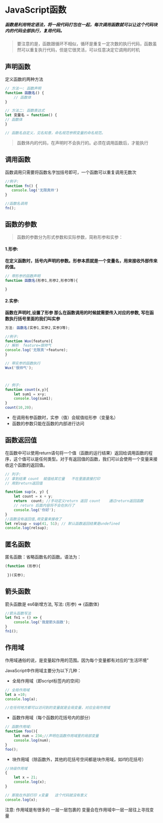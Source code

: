 # JavaScript函数

##### 函数是利用特定语法，将一段代码打包在一起，每次调用函数就可以让这个代码块内的代码全部执行，复用代码。

> 要注意的是，函数跟循环不相似，循环是重复一定次数的执行代码，函数虽然可以重复执行代码，但是它很灵活，可以任意决定它调用的时机



## 声明函数

定义函数的两种方法

```js
// 方法一: 函数声明   
function 函数名() {
    // 函数体
}

// 方法二: 函数表达式
let 变量名 = function() {
// 函数体
}

// 函数名自定义，见名知意，命名规范参照变量的命名规范。
```

>  函数体内的代码，在声明时不会执行的。必须在调用函数后，才能执行

## 调用函数

函数调用只需要将函数名字加括号即可，一个函数可以重复调用无数次

```js
//例子:
function fn() {
   console.log('无限真帅')
}

//函数名调用 
fn();
```

## 函数的参数

> 函数的参数分为形式参数和实际参数，简称形参和实参：

#### 1.形参: 

  **在定义函数时，括号内声明的参数。形参本质就是一个变量名，用来接收外部传来的值。**

```js
// 带形参的函数声明 
function 函数名(形参1,形参2,形参3等){

}
```

#### 2.实参: 

  **函数在声明时,设置了形参   那么在函数调用的时候就需要传入对应的参数, 写在函数执行括号里面的我们叫实参**

```js
方法: 函数名(实参1,实参2,实参3等);

//例子:
function Wux(feature){
// 解析  feature=很帅气
console.log('无限真'+feature);
}

// 带实参的函数执行 
Wux('很帅气');



// 例子:
function count(x,y){
    let sum1 = x+y; 
    console.log(sum1);
}
count(10,20);

```

- 在调用有参函数时，实参（值）会赋值给形参（变量名）
- 函数的参数只能在函数的内部进行访问  

## 函数返回值

在函数中可以使用return语句将一个值（函数的运行结果）返回给调用函数的程序，这个值可以是任何类型。对于有返回值的函数，我们可以会使用一个变量来接收这个函数的返回值。

```js
// 列子:    
// 拿到结果 count  赋值给其它量   不在里面直接打印  
// 用到return返回值

function sup(x, y) {
    let count = x + y;
    return  count; //手动定义return 返回 count    通过return返回函数 
    // return 后面内容将不会在执行了
    console.log('你好');
}
//函数没有返回值,用变量来接收了
let relsup = sup(41, 51); // 默认函数返回结果是undefined
console.log(relsup);
```

## 匿名函数

匿名函数：省略函数名的函数。语法为：

```js
(function (形参){
  
 })(实参);
```

## 箭头函数

箭头函数是 es6新增方法, 写法: (形参) => {函数体} 

```js
//箭头函数写法
let fn1 = () => {
    console.log('我是箭头函数');
}
fn1();
```



## 作用域

作用域通俗的说，是变量起作用的范围。因为每个变量都有对应的“生活环境”

JavaScript中作用域主要分为以下几种：

- 全局作用域（即script标签内的空间）

 ```js
// 全局作用域
let a =10;
console.log(a);

//在任何地方都可以访问到的变量就是全局变量，对应全局作用域
 ```
- 函数作用域（每个函数的花括号内的部分）

```js
// 函数作用域: 
function foo(){
    let num = 234;//声明在函数作用域里的局部变量 
    console.log(num);
}
foo();
```

- 块作用域（除函数外，其他的花括号空间都是块作用域，如if的花括号）

```js
//块级作用域
{
    let x = 21;
    console.log(x);
} 

// 那我在外部打印 x变量   这个代码就没有意义
console.log(x);
```

注意: 作用域是有很多的 一层一层包裹的 变量会在作用域中一层一层往上寻找变量

